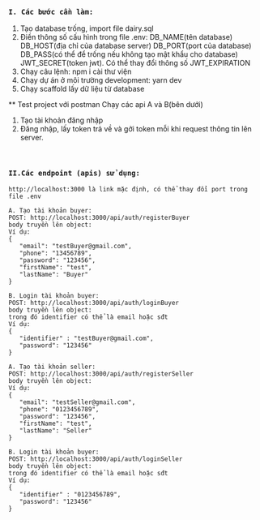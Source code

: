 ### `I. Các bước cần làm:`
1. Tạo database trống, import file dairy.sql
2. Điền thông số cấu hình trong file .env: 
    DB_NAME(tên database)
    DB_HOST(địa chỉ của database server)
    DB_PORT(port của database)
    DB_PASS(có thể để trống nếu không tạo mật khẩu cho database)
    JWT_SECRET(token jwt). Có thể thay đổi thông số JWT_EXPIRATION
3. Chạy câu lệnh: npm i cài thư viện
4. Chạy dự án ở môi trường development: yarn dev
5. Chạy scaffold lấy dữ liệu từ database

** Test project với postman
Chạy các api A và B(bên dưới)
1. Tạo tài khoản đăng nhập
2. Đăng nhập, lấy token trả về và gởi token mỗi khi request thông tin lên server.


&nbsp;

 ### `II.Các endpoint (apis) sử dụng:`
 ```
 http://localhost:3000 là link mặc định, có thể thay đổi port trong file .env

A. Tạo tài khoản buyer:
POST: http://localhost:3000/api/auth/registerBuyer
body truyền lên object:
Ví dụ: 
{
    "email": "testBuyer@gmail.com",
    "phone": "13456789",
    "password": "123456",
    "firstName": "test",
    "lastName": "Buyer"
}

B. Login tài khoản buyer:
POST: http://localhost:3000/api/auth/loginBuyer
body truyền lên object:
trong đó identifier có thể là email hoặc sđt
Ví dụ: 
{
    "identifier" : "testBuyer@gmail.com",
    "password": "123456"
}

A. Tạo tài khoản seller:
POST: http://localhost:3000/api/auth/registerSeller
body truyền lên object:
Ví dụ: 
{
    "email": "testSeller@gmail.com",
    "phone": "0123456789",
    "password": "123456",
    "firstName": "test",
    "lastName": "Seller"
}

B. Login tài khoản buyer:
POST: http://localhost:3000/api/auth/loginSeller
body truyền lên object:
trong đó identifier có thể là email hoặc sđt
Ví dụ: 
{
    "identifier" : "0123456789",
    "password": "123456"
}

